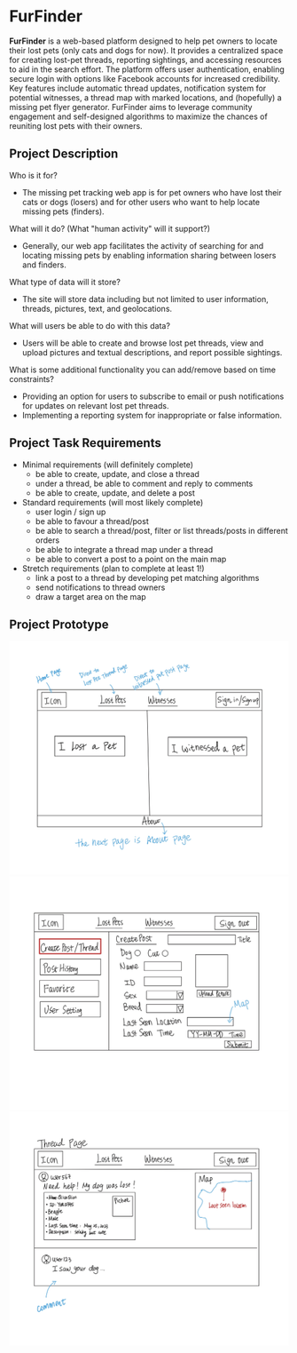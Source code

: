 # FurFinder

**FurFinder** is a web-based platform designed to help pet owners to locate their lost pets (only cats and dogs for now). It provides a centralized space for creating lost-pet threads, reporting sightings, and accessing resources to aid in the search effort. The platform offers user authentication, enabling secure login with options like Facebook accounts for increased credibility. Key features include automatic thread updates, notification system for potential witnesses, a thread map with marked locations, and (hopefully) a missing pet flyer generator. FurFinder aims to leverage community engagement and self-designed algorithms to maximize the chances of reuniting lost pets with their owners.

## Project Description

Who is it for?

- The missing pet tracking web app is for pet owners who have lost their cats or dogs (losers) and for other users who want to help locate missing pets (finders).
    
What will it do? (What "human activity" will it support?)

- Generally, our web app facilitates the activity of searching for and locating missing pets by enabling information sharing between losers and finders.

What type of data will it store?

- The site will store data including but not limited to user information, threads, pictures, text, and geolocations.

What will users be able to do with this data?

- Users will be able to create and browse lost pet threads, view and upload pictures and textual descriptions, and report possible sightings.

What is some additional functionality you can add/remove based on time constraints?

- Providing an option for users to subscribe to email or push notifications for updates on relevant lost pet threads.
- Implementing a reporting system for inappropriate or false information.

## Project Task Requirements
- Minimal requirements (will definitely complete)
  - be able to create, update, and close a thread 
  - under a thread, be able to comment and reply to comments
  - be able to create, update, and delete a post
- Standard requirements (will most likely complete)
  - user login / sign up 
  - be able to favour a thread/post
  - be able to search a thread/post, filter or list threads/posts in different orders
  - be able to integrate a thread map under a thread
  - be able to convert a post to a point on the main map
- Stretch requirements (plan to complete at least 1!)
  - link a post to a thread by developing pet matching algorithms
  - send notifications to thread owners
  - draw a target area on the map

## Project Prototype
![page1](pictures/Page1.jpg)
![page2](pictures/Page2.jpg)
![page3](pictures/Page3.jpg)


